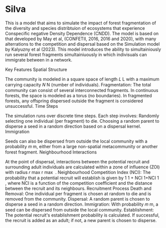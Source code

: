 # Silva

This is a model that aims to simulate the impact of forest fragmentation of the diversity and species distribtuion of ecosystems that experience Conspecific negative Density Dependence (CNDD). 
The model is based on that developed by May et al, (CONFETII, 2016, 2016 and 2020), with many alterrations to the competition and dispersal based on the Simulation model by Kalyuzny et al (2023). This model introduces the ability to simultainiously run several forest fragments simultainiuously in which indivisuals can immigrate between in a network. 

Key Features
Spatial Structure

The community is modeled in a square space of length 
𝐿
L with a maximum carrying capacity 
𝑁
N (number of individuals).
Fragmentation: The total community can consist of several interconnected fragments. In continuous forests, the space is modeled as a torus (no boundaries). In fragmented forests, any offspring dispersed outside the fragment is considered unsuccessful.
Time Steps

The simulation runs over discrete time steps. Each step involves:
Randomly selecting one individual (per fragment) to die.
Choosing a random parent to disperse a seed in a random direction based on a dispersal kernel.
Immigration

Seeds can also be dispersed from outside the local community with a probability 
𝑚
m, either from a large non-spatial metacommunity or another forest fragment.
Neighbourhood Interactions

At the point of dispersal, interactions between the potential recruit and surrounding adult individuals are calculated within a zone of influence (ZOI) with radius 
𝑟
max
r 
max
​
 .
Neighbourhood Competition Index (NCI): The probability that a potential recruit will establish is given by 
1
1
+
NCI
1+NCI
1
​
 , where NCI is a function of the competition coefficient and the distance between the recruit and its neighbours.
Recruitment Process
Death and Removal: One individual per fragment is chosen at random to die and is removed from the community.
Dispersal: A random parent is chosen to disperse a seed in a random direction.
Immigration: With probability 
𝑚
m, a seed can be dispersed from outside the local community.
Establishment: The potential recruit's establishment probability is calculated. If successful, the recruit is added as an adult; if not, a new parent is chosen to disperse.

